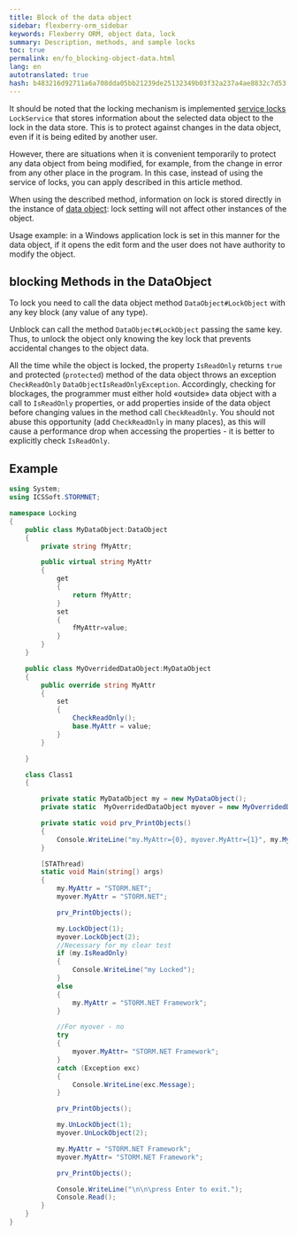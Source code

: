 ```yaml
--- 
title: Block of the data object 
sidebar: flexberry-orm_sidebar 
keywords: Flexberry ORM, object data, lock 
summary: Description, methods, and sample locks 
toc: true 
permalink: en/fo_blocking-object-data.html 
lang: en 
autotranslated: true 
hash: b483216d92711a6a708dda05bb21239de25132349b03f32a237a4ae8832c7d53 
--- 
```


It should be noted that the locking mechanism is implemented [service locks](fo_lock-service.html) `LockService` that stores information about the selected data object to the lock in the data store. This is to protect against changes in the data object, even if it is being edited by another user. 

However, there are situations when it is convenient temporarily to protect any data object from being modified, for example, from the change in error from any other place in the program. In this case, instead of using the service of locks, you can apply described in this article method. 

When using the described method, information on lock is stored directly in the instance of [data object](fo_data-object.html): lock setting will not affect other instances of the object. 

Usage example: in a Windows application lock is set in this manner for the data object, if it opens the edit form and the user does not have authority to modify the object. 

## blocking Methods in the DataObject 

To lock you need to call the data object method `DataObject#LockObject` with any key block (any value of any type). 

Unblock can call the method `DataObject#LockObject` passing the same key. Thus, to unlock the object only knowing the key lock that prevents accidental changes to the object data. 

All the time while the object is locked, the property `IsReadOnly` returns `true` and protected (`protected`) method of the data object throws an exception `CheckReadOnly` `DataObjectIsReadOnlyException`. Accordingly, checking for blockages, the programmer must either hold «outside» data object with a call to `IsReadOnly` properties, or add properties inside of the data object before changing values in the method call `CheckReadOnly`. You should not abuse this opportunity (add `CheckReadOnly` in many places), as this will cause a performance drop when accessing the properties - it is better to explicitly check `IsReadOnly`. 

## Example 

```csharp 
using System;
using ICSSoft.STORMNET;

namespace Locking
{
	public class MyDataObject:DataObject
	{
		private string fMyAttr;

		public virtual string MyAttr
		{
			get
			{
				return fMyAttr;
			}
			set
			{
				fMyAttr=value;
			}
		}
	}

	public class MyOverridedDataObject:MyDataObject
	{
		public override string MyAttr
		{
			set
			{
				CheckReadOnly();
				base.MyAttr = value;
			}
		}

	}

	class Class1
	{

		private static MyDataObject my = new MyDataObject();
		private static  MyOverridedDataObject myover = new MyOverridedDataObject();

		private static void prv_PrintObjects()
		{
			Console.WriteLine("my.MyAttr={0}, myover.MyAttr={1}", my.MyAttr, myover.MyAttr);
		}

		[STAThread)
		static void Main(string[) args)
		{
			my.MyAttr = "STORM.NET";
			myover.MyAttr = "STORM.NET";

			prv_PrintObjects();

			my.LockObject(1);
			myover.LockObject(2);
			//Necessary for my clear test 
			if (my.IsReadOnly) 
			{
				Console.WriteLine("my Locked");
			}
			else
			{
				my.MyAttr = "STORM.NET Framework";
			}

			//For myover - no 
			try
			{
				myover.MyAttr= "STORM.NET Framework";
			}
			catch (Exception exc)
			{
				Console.WriteLine(exc.Message);
			}

			prv_PrintObjects();

			my.UnLockObject(1);
			myover.UnLockObject(2);

			my.MyAttr = "STORM.NET Framework";
			myover.MyAttr= "STORM.NET Framework";

			prv_PrintObjects();

			Console.WriteLine("\n\n\press Enter to exit.");
			Console.Read();
		}
	}
}
``` 



